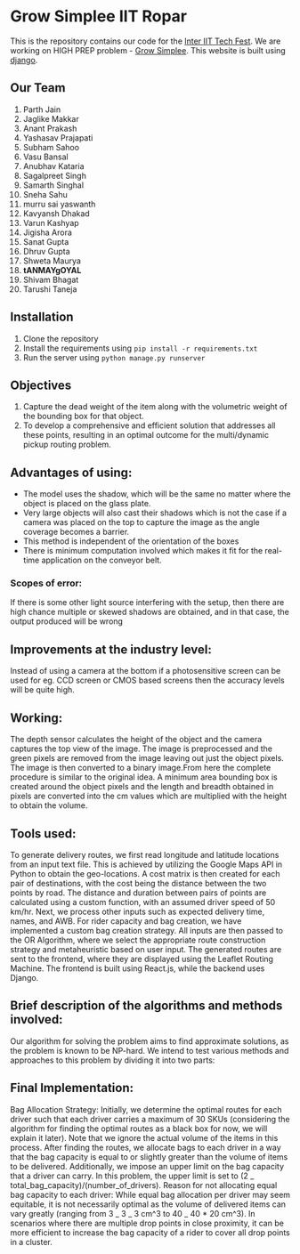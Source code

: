 # Grow Simplee IIT Ropar

This is the repository contains our code for the [Inter IIT Tech Fest](https://interiit-tech.org/). We are working on HIGH PREP problem - [Grow Simplee](https://interiit-tech.org/images/ps/High_GS.pdf). This website is built using [django](https://www.djangoproject.com/).

## Our Team

1. Parth Jain
2. Jaglike Makkar
3. Anant Prakash
4. Yashasav Prajapati
5. Subham Sahoo
6. Vasu Bansal
7. Anubhav Kataria
8. Sagalpreet Singh
9. Samarth Singhal
10. Sneha Sahu
11. murru sai yaswanth
12. Kavyansh Dhakad
13. Varun Kashyap
14. Jigisha Arora
15. Sanat Gupta
16. Dhruv Gupta
17. Shweta Maurya
18. __tANMAYgOYAL__
19. Shivam Bhagat
20. Tarushi Taneja 

## Installation

1. Clone the repository
2. Install the requirements using `pip install -r requirements.txt`
3. Run the server using `python manage.py runserver`

## Objectives

1. Capture the dead weight of the item along with the volumetric weight of the bounding box for that object.
2. To develop a comprehensive and efficient solution that addresses all these points, resulting in an optimal outcome for the multi/dynamic pickup routing problem.

## Advantages of using:

- The model uses the shadow, which will be the same no matter where the object is placed on the glass plate.
- Very large objects will also cast their shadows which is not the case if a camera was placed on the top to capture the image as the angle coverage becomes a barrier.
- This method is independent of the orientation of the boxes
- There is minimum computation involved which makes it fit for the real-time application on the conveyor belt.

### Scopes of error:

If there is some other light source interfering with the setup, then there are high chance multiple or skewed shadows are obtained, and in that case, the output produced will be wrong

## Improvements at the industry level:

Instead of using a camera at the bottom if a photosensitive screen can be used for eg. CCD screen or CMOS based screens then the accuracy levels will be quite high.

## Working:

The depth sensor calculates the height of the object and the camera captures the top view of the image. The image is preprocessed and the green pixels are removed from the image leaving out just the object pixels. The image is then converted to a binary image.From here the complete procedure is similar to the original idea. A minimum area bounding box is created around the object pixels and the length and breadth obtained in pixels are converted into the cm values which are multiplied with the height to obtain the volume.

## Tools used:

To generate delivery routes, we first read longitude and latitude locations from an input text file. This is achieved by utilizing the Google Maps API in Python to obtain the geo-locations. A cost matrix is then created for each pair of destinations, with the cost being the distance between the two points by road. The distance and duration between pairs of points are calculated using a custom function, with an assumed driver speed of 50 km/hr. Next, we process other inputs such as expected delivery time, names, and AWB. For rider capacity and bag creation, we have implemented a custom bag creation strategy. All inputs are then passed to the OR Algorithm, where we select the appropriate route construction strategy and metaheuristic based on user input. The generated routes are sent to the frontend, where they are displayed using the Leaflet Routing Machine. The frontend is built using React.js, while the backend uses Django.

## Brief description of the algorithms and methods involved:

Our algorithm for solving the problem aims to find approximate solutions, as the problem is known to be NP-hard. We intend to test various methods and approaches to this problem by dividing it into two parts:

## Final Implementation:

Bag Allocation Strategy: Initially, we determine the optimal routes for each driver such that each driver carries a maximum of 30 SKUs (considering the algorithm for finding the optimal routes as a black box for now, we will explain it later). Note that we ignore the actual volume of the items in this process. After finding the routes, we allocate bags to each driver in a way that the bag capacity is equal to or slightly greater than the volume of items to be delivered. Additionally, we impose an upper limit on the bag capacity that a driver can carry. In this problem, the upper limit is set to (2 _ total_bag_capacity)/(number_of_drivers).
Reason for not allocating equal bag capacity to each driver: While equal bag allocation per driver may seem equitable, it is not necessarily optimal as the volume of delivered items can vary greatly (ranging from 3 _ 3 _ 3 cm^3 to 40 _ 40 \* 20 cm^3). In scenarios where there are multiple drop points in close proximity, it can be more efficient to increase the bag capacity of a rider to cover all drop points in a cluster.
